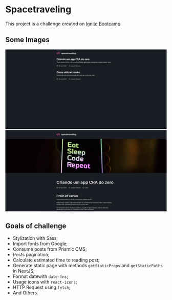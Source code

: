# Spacetraveling

This project is a challenge created on [Ignite Bootcamp](rocketseat.com.br/ignite).

## Some Images

<img src="./public/demo/home.png" alt="Home Page" width="600"/>
<img src="./public/demo/reading.png" alt="Reading Page" width="600"/>

## Goals of challenge

- Stylization with Sass;
- Import fonts from Google;
- Consume posts from Prismic CMS;
- Posts pagination;
- Calculate estimated time to reading post;
- Generate static page with methods `getStaticProps` and `getStaticPaths` in NextJS;
- Format datewith `date-fns`;
- Usage icons with `react-icons`;
- HTTP Request using `fetch`;
- And Others.

